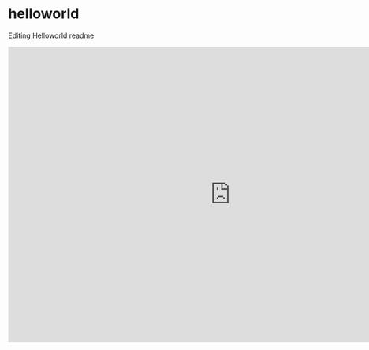 # helloworld
Editing Helloworld readme
<iframe frameborder="0" height="600" scrolling="no" src="https://onedrive.live.com/embed?cid=8938D4F2AD648559&amp;resid=8938D4F2AD648559%2180979&amp;authkey=AGmcZyG7RIlw_54&amp;em=2" width="900"></iframe>
